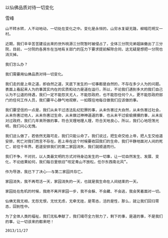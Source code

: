 以仙佛品质对待一切变化

雪峰


    山不转水转，人不动地动，一切处在变化之中。变化是永恒的，山穷水复疑无路，柳暗花明又一村。

    近期，我们辛辛苦苦建设出来的世外桃源三分院暂时被侵占了，全体三分院兄弟姐妹撤出了三分院，目前，一分院的各房东在当地有关部门的压力下要求提前解除合同，这无疑是想把一分院也消灭掉。

    我们怎么办？

    我们需要用仙佛品质对待一切变化。

    我们走的是上帝之道，即自然之道，天底下发生的一切事都是自然的，不存在多少人为的问题。表面上看起来人为的事其实内在的实质和动力是道在运行，所以，不论我们遇到多大的我们自己认为不公道的待遇，我们一定不能怨天尤人，不能怨政府，也不能怨任何个人，更不能怨政府部门的任何工作人员，我们要平心静气地观察，一如既往地每日做我们应该做的事。

    我们要坚信的一点是，我们从未干过违法乱纪犯罪的事，从未伤害过大自然，从未伤害过社会，从未伤害过他人，从未伤害过生命，从未做过神神道道的事，也从未干过偷偷摸摸的事，从未反对过政府，我们几年来所做的事，符合天理地理人理，符合天地良心，所以，我们心地坦荡光明，我们问心无愧。

    我们这么做了，若依然无路可走，我们只能认命了。我们说过，把生命交给上帝，把人生交给道安排，死亡对我们而言不存在，若上帝在这个时候要收回我们的生命，我们平静地面对人间的死亡，前往千年界。若道安排我们的第二家园消失，我们就顺道而行。

    我们不争，不对抗，以人类最文明的方式对待身边发生的一切事，让一切自然发生、发展、变化，不论结果如何，我们每日里依旧“咬定青山不放松，任尔东西南北风”。

    作为导游，我已下了决心——与第二家园共存亡。

    家园消失，我不再苟活一天，家园消失的一天，也就是我生命在人间结束的一天。

    家园处在危机的时候，我绝不离开家园一步，我不会躲、不会藏、不会逃，我会笑着面对一切。

    仙佛无我无相，无怨无恨，无忧无虑，无牵无挂，是零态，活的是性，那么，就让我们回归零态，回到性中。

    为了全体人类的福祉，我们无私奉献了，我们竭尽全力努力了，剩下的事，是道的事，不是我们的事，让一切该来的都来吧！

    2013/11/27

